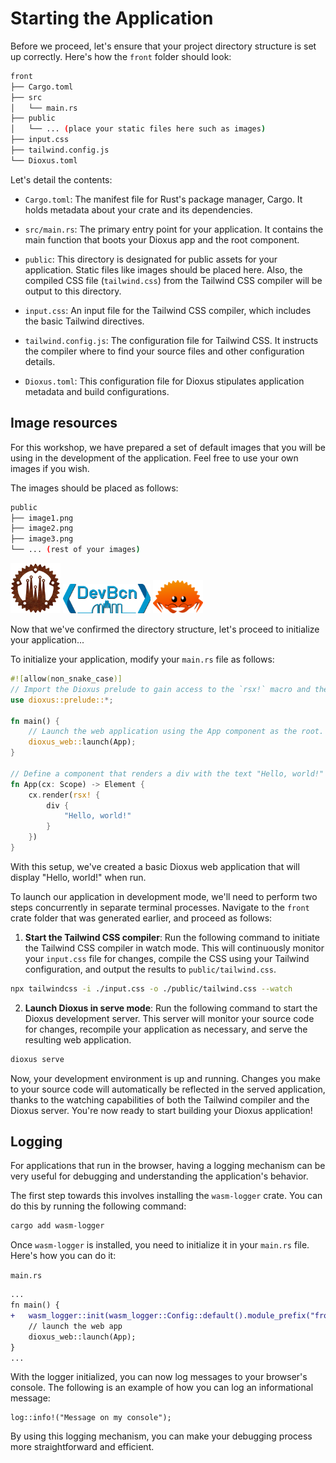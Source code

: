 # Starting the Application

Before we proceed, let's ensure that your project directory structure is set up correctly. Here's how the `front` folder should look:

```bash
front
├── Cargo.toml
├── src
│   └── main.rs
├── public
│   └── ... (place your static files here such as images)
├── input.css
├── tailwind.config.js
└── Dioxus.toml
```

Let's detail the contents:

- `Cargo.toml`: The manifest file for Rust's package manager, Cargo. It holds metadata about your crate and its dependencies.

- `src/main.rs`: The primary entry point for your application. It contains the main function that boots your Dioxus app and the root component.

- `public`: This directory is designated for public assets for your application. Static files like images should be placed here. Also, the compiled CSS file (`tailwind.css`) from the Tailwind CSS compiler will be output to this directory.

- `input.css`: An input file for the Tailwind CSS compiler, which includes the basic Tailwind directives.

- `tailwind.config.js`: The configuration file for Tailwind CSS. It instructs the compiler where to find your source files and other configuration details.

- `Dioxus.toml`: This configuration file for Dioxus stipulates application metadata and build configurations.

## Image resources

For this workshop, we have prepared a set of default images that you will be using in the development of the application. Feel free to use your own images if you wish.

The images should be placed as follows:

```bash
public
├── image1.png
├── image2.png
├── image3.png
└── ... (rest of your images)
```
<img src="../assets/bcnrust.png" width="80" height="auto" />
<img src="../assets/devbcn.png" width="140" height="auto" />
<img src="../assets/ferris.png" width="80" height="auto" />


Now that we've confirmed the directory structure, let's proceed to initialize your application...

To initialize your application, modify your `main.rs` file as follows:

```rust
#![allow(non_snake_case)]
// Import the Dioxus prelude to gain access to the `rsx!` macro and the `Scope` and `Element` types.
use dioxus::prelude::*;

fn main() {
    // Launch the web application using the App component as the root.
    dioxus_web::launch(App);
}

// Define a component that renders a div with the text "Hello, world!"
fn App(cx: Scope) -> Element {
    cx.render(rsx! {
        div {
            "Hello, world!"
        }
    })
}
```

With this setup, we've created a basic Dioxus web application that will display "Hello, world!" when run.

To launch our application in development mode, we'll need to perform two steps concurrently in separate terminal processes. Navigate to the `front` crate folder that was generated earlier, and proceed as follows:

1. **Start the Tailwind CSS compiler**: Run the following command to initiate the Tailwind CSS compiler in watch mode. This will continuously monitor your `input.css` file for changes, compile the CSS using your Tailwind configuration, and output the results to `public/tailwind.css`.

```bash
npx tailwindcss -i ./input.css -o ./public/tailwind.css --watch
```

2. **Launch Dioxus in serve mode**: Run the following command to start the Dioxus development server. This server will monitor your source code for changes, recompile your application as necessary, and serve the resulting web application.

```bash
dioxus serve
```

Now, your development environment is up and running. Changes you make to your source code will automatically be reflected in the served application, thanks to the watching capabilities of both the Tailwind compiler and the Dioxus server. You're now ready to start building your Dioxus application!

## Logging

For applications that run in the browser, having a logging mechanism can be very useful for debugging and understanding the application's behavior.

The first step towards this involves installing the `wasm-logger` crate. You can do this by running the following command:

```bash
cargo add wasm-logger
```

Once `wasm-logger` is installed, you need to initialize it in your `main.rs` file. Here's how you can do it:

`main.rs`
```diff
...
fn main() {
+   wasm_logger::init(wasm_logger::Config::default().module_prefix("front"));
    // launch the web app
    dioxus_web::launch(App);
}
...
```

With the logger initialized, you can now log messages to your browser's console. The following is an example of how you can log an informational message:

```admonish example
log::info!("Message on my console");
```

By using this logging mechanism, you can make your debugging process more straightforward and efficient.